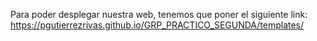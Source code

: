 Para poder desplegar nuestra web, tenemos que poner el siguiente link: https://pgutierrezrivas.github.io/GRP_PRACTICO_SEGUNDA/templates/
